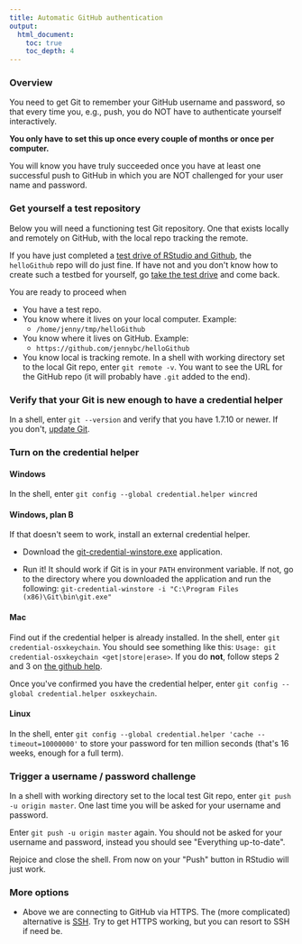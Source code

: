 ```yaml
---
title: Automatic GitHub authentication
output:
  html_document:
    toc: true
    toc_depth: 4
---
```


### Overview

You need to get Git to remember your GitHub username and password, so that every time you, e.g., push, you do NOT have to authenticate yourself interactively.

**You only have to set this up once every couple of months or once per computer.**

You will know you have truly succeeded once you have at least one successful push to GitHub in which you are NOT challenged for your user name and password.

### Get yourself a test repository

Below you will need a functioning test Git repository. One that exists locally and remotely on GitHub, with the local repo tracking the remote.

If you have just completed a [test drive of RStudio and Github](http://stat545-ubc.github.io/git05_first-use-git-rstudio.html), the `helloGithub` repo will do just fine. If have not and you don't know how to create such a testbed for yourself, go [take the test drive](http://stat545-ubc.github.io/git05_first-use-git-rstudio.html) and come back.

You are ready to proceed when

  * You have a test repo.
  * You know where it lives on your local computer. Example:
    - `/home/jenny/tmp/helloGithub`
  * You know where it lives on GitHub. Example:
    - `https://github.com/jennybc/helloGithub`
  * You know local is tracking remote. In a shell with working directory set to the local Git repo, enter `git remote -v`. You want to see the URL for the GitHub repo (it will probably have `.git` added to the end).

### Verify that your Git is new enough to have a credential helper

In a shell, enter `git --version` and verify that you have 1.7.10 or newer. If you don't, [update Git](git01_git-install.html).
  
### Turn on the credential helper

#### Windows

In the shell, enter `git config --global credential.helper wincred`

#### Windows, plan B

If that doesn't seem to work, install an external credential helper.

  * Download the [git-credential-winstore.exe](http://gitcredentialstore.codeplex.com/) application.
  
  * Run it! It should work if Git is in your `PATH` environment variable. If not, go to the directory where you downloaded the application and run the following:
  `git-credential-winstore -i "C:\Program Files (x86)\Git\bin\git.exe"`

#### Mac

Find out if the credential helper is already installed. In the shell, enter `git credential-osxkeychain`. You should see something like this: `Usage: git credential-osxkeychain <get|store|erase>`. If you do **not**, follow steps 2 and 3 on [the github help](https://help.github.com/articles/caching-your-github-password-in-git#platform-mac).

Once you've confirmed you have the credential helper, enter `git config --global credential.helper osxkeychain`.

#### Linux

In the shell, enter `git config --global credential.helper 'cache --timeout=10000000'` to store your password for ten million seconds (that's 16 weeks, enough for a full term).
  

### Trigger a username / password challenge

In a shell with working directory set to the local test Git repo, enter `git push -u origin master`. One last time you will be asked for your username and password.
  
Enter `git push -u origin master` again. You should not be asked for your username and password, instead you should see "Everything up-to-date".
  
Rejoice and close the shell. From now on your "Push" button in RStudio will just work.

### More options

* Above we are connecting to GitHub via HTTPS. The (more complicated) alternative is [SSH](https://help.github.com/articles/generating-ssh-keys). Try to get HTTPS working, but you can resort to SSH if need be.
